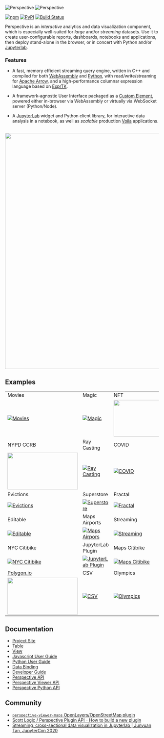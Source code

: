![Perspective](https://github.com/finos/perspective/blob/master/docs/static/img/logo/logo-light.png?raw=true#gh-light-mode-only)
![Perspective](https://github.com/finos/perspective/blob/master/docs/static/img/logo/logo-dark.png?raw=true#gh-dark-mode-only)

[![npm](https://img.shields.io/npm/v/@finos/perspective.svg?style=flat)](https://www.npmjs.com/package/@finos/perspective)
[![PyPI](https://img.shields.io/pypi/v/perspective-python.svg?style=flat)](https://pypi.python.org/pypi/perspective-python)
[![Build Status](https://github.com/finos/perspective/actions/workflows/build.yml/badge.svg?branch=master&event=push)](https://github.com/finos/perspective/actions/workflows/build.yml)

Perspective is an <i>interactive</i> analytics and data visualization component,
which is especially well-suited for <i>large</i> and/or <i>streaming</i>
datasets. Use it to create user-configurable reports, dashboards, notebooks and
applications, then deploy stand-alone in the browser, or in concert with Python
and/or [Jupyterlab](https://jupyterlab.readthedocs.io/en/stable/).

### Features

-   A fast, memory efficient streaming query engine, written in
    C++ and compiled for both [WebAssembly](https://webassembly.org/) and
    [Python](https://www.python.org/), with read/write/streaming for
    [Apache Arrow](https://arrow.apache.org/), and a high-performance columnar
    expression language based on [ExprTK](https://github.com/ArashPartow/exprtk).

-   A framework-agnostic User Interface packaged as a
    [Custom Element](https://developer.mozilla.org/en-US/docs/Web/Web_Components/Using_custom_elements),
    powered either in-browser via WebAssembly or virtually via
    WebSocket server (Python/Node).

-   A [JupyterLab](https://jupyter.org/) widget and Python client library, for
    interactive data analysis in a notebook, as well as _scalable_ production
    [Voila](https://github.com/voila-dashboards/voila) applications.

<br/>
<img width="770" src="https://github.com/finos/perspective/blob/gh-pages/img/demo_large.gif?raw=true">

## Examples

||||
|:--|:--|:--|
|Movies|Magic|NFT|
|[![Movies](https://gist.githubusercontent.com/texodus/6b4dcebf65db4ebe4fe53a6de5ea0b48/raw/f56e588eed348aea579cf8fe757ce78c58779c82/thumbnail.png)](https://bl.ocks.org/texodus/6b4dcebf65db4ebe4fe53a6de5ea0b48)|[![Magic](https://perspective.finos.org/img/mtg_thumbnail.png)](https://texodus.github.io/mtg-perspective/?seasons-in-the-abyss-67)|[<img src="https://sc1f.github.io/pudgy-penguin-perspective/meta.png" width="230" height="120"></img>](https://sc1f.github.io/pudgy-penguin-perspective/)|
|NYPD CCRB|Ray Casting|COVID|
|[<img src="https://texodus.github.io/nypd-ccrb/preview.png" width="230" height="120"></img>](https://texodus.github.io/nypd-ccrb/)|[![Ray Casting](https://gist.githubusercontent.com/texodus/be354157591f5cac606dc35aad93e82b/raw/4fc2f56cc11f11f90c501adf6f4bcc2c3dfcbcfc/thumbnail.png)](https://bl.ocks.org/texodus/be354157591f5cac606dc35aad93e82b)|[![COVID](https://gist.githubusercontent.com/texodus/e074d7d9e5783e680d35f565d2b4b32e/raw/7c2b8821333a5d6e90a8d0748ecb2062c798c5e6/thumbnail.png)](https://bl.ocks.org/texodus/e074d7d9e5783e680d35f565d2b4b32e)|
|Evictions|Superstore|Fractal|
|[![Evictions](https://gist.githubusercontent.com/texodus/fc0cdabe27dc121a1a4038545a9e9b23/raw/60507afa79a018087eb9282551a960ad50a5d814/thumbnail.png)](http://bl.ocks.org/texodus/c42f3189699bd29cf20bbe7dce767b07)|[![Superstore](https://bl.ocks.org/texodus/raw/803de90736a3641ad91c5c7a1b49d0a7/thumbnail.png)](https://bl.ocks.org/texodus/803de90736a3641ad91c5c7a1b49d0a7)|[![Fractal](https://bl.ocks.org/texodus/raw/5485f6b630b08d38218822e507f09f21/2e5f128865d1ffb4b73d1fdf59fcb6705d78071e/thumbnail.png)](https://bl.ocks.org/texodus/5485f6b630b08d38218822e507f09f21)|
|Editable|Maps Airports|Streaming|
|[![Editable](https://bl.ocks.org/texodus/raw/45b868833c9f456bd39a51e606412c5d/e590d237a5237790694946018680719c9fef56cb/thumbnail.png)](https://bl.ocks.org/texodus/45b868833c9f456bd39a51e606412c5d)|[![Maps Airpors](https://perspective.finos.org/img/airports_thumbnail.png)](https://bl.ocks.org/DevAndyLee/86b33055dbce1ccc709cb3238227bec1)|[![Streaming](https://bl.ocks.org/texodus/raw/9bec2f8041471bafc2c56db2272a9381/c69c2cfacb23015f3aaeab3555a0035702ffdb1c/thumbnail.png)](https://bl.ocks.org/texodus/9bec2f8041471bafc2c56db2272a9381)|
|NYC Citibike|JupyterLab Plugin|Maps Citibike|
|[![NYC Citibike](https://bl.ocks.org/texodus/raw/bc8d7e6f72e09c9dbd7424b4332cacad/f704ce53a3f453f8fe66bd9ff4ead831786384ea/thumbnail.png)](https://bl.ocks.org/texodus/bc8d7e6f72e09c9dbd7424b4332cacad)|[![JupyterLab Plugin](https://perspective.finos.org/img/jupyterlab.png)](http://beta.mybinder.org/v2/gh/finos/perspective/master?urlpath=lab/tree/examples/jupyter-notebooks)|[![Maps Citibike](https://perspective.finos.org/img/citibike_thumbnail.png)](http://bl.ocks.org/DevAndyLee/57720f373752cd405dbbceb6f22c7854)|
|[Polygon.io](https://polygon.io)|CSV|Olympics|
|[<img src="https://raw.githubusercontent.com/timkpaine/polygon-io-perspective/main/docs/img/screenshot.png" width="230" height="120">](https://timkpaine.github.io/polygon-io-perspective/)|[![CSV](https://bl.ocks.org/texodus/raw/02d8fd10aef21b19d6165cf92e43e668/5e78be024893aa651fcdfac816841d54777ccdec/thumbnail.png)](https://bl.ocks.org/texodus/02d8fd10aef21b19d6165cf92e43e668)|[![Olympics](http://bl.ocks.org/texodus/raw/efd4a857aca9a52ab6cddbb6e1f701c9/c6c0fb7611ca742830e05cce667678c25b6f288a/thumbnail.png)](https://bl.ocks.org/texodus/efd4a857aca9a52ab6cddbb6e1f701c9)|









## Documentation

* [Project Site](https://perspective.finos.org/)
* [Table](https://perspective.finos.org/docs/table.html)
* [View](https://perspective.finos.org/docs/view.html)
* [Javascript User Guide](https://perspective.finos.org/docs/js.html)
* [Python User Guide](https://perspective.finos.org/docs/python.html)
* [Data Binding](https://perspective.finos.org/docs/table.html)
* [Developer Guide](https://perspective.finos.org/docs/development.html)
* [Perspective API](https://github.com/finos/perspective/blob/master/packages/perspective/README.md)
* [Perspective Viewer API](https://github.com/finos/perspective/blob/master/packages/perspective-viewer/README.md)
* [Perspective Python API](https://perspective.finos.org/docs/obj/perspective-python.html)

## Community

* [`perspective-viewer-maps` OpenLayers/OpenStreetMap plugin](https://github.com/DevAndyLee/perspective-viewer-maps)
* [Scott Logic / Perspective Plugin API - How to build a new plugin](https://blog.scottlogic.com/2019/04/23/perspective-plugin-api-how-to-build-a-new-plugin.html)
* [Streaming, cross-sectional data visualization in Jupyterlab | Junyuan Tan, JupyterCon 2020](http://www.youtube.com/watch?v=IO-HJsGdleE)

